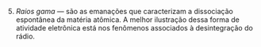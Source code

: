 ﻿5. *Raios gama —* são as emanações que caracterizam a dissociação espontânea da matéria atômica. A melhor ilustração dessa forma de atividade eletrônica está nos fenômenos associados à desintegração do rádio.